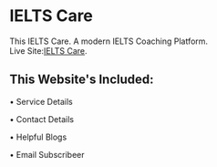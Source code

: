 # IELTS Care

This IELTS Care. A modern IELTS Coaching Platform.  
Live Site:[IELTS Care](https://github.com/facebook/create-react-app).  

## This Website's Included: 

• Service Details  

• Contact Details  

• Helpful Blogs  

• Email Subscribeer  
